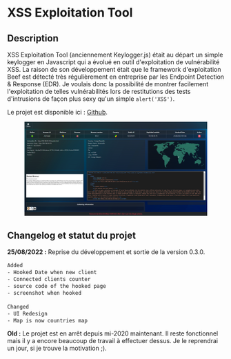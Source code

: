 # XSS Exploitation Tool

## Description

XSS Exploitation Tool (anciennement Keylogger.js) était au départ un simple keylogger en Javascript qui a évolué en outil d'exploitation de vulnérabilité XSS. La raison de son développement était que le framework d'exploitation Beef est détecté très régulièrement en entreprise par les Endpoint Detection & Response (EDR). Je voulais donc la possibilité de montrer facilement l'exploitation de telles vulnérabilités lors de restitutions des tests d'intrusions de façon plus sexy qu'un simple `alert('XSS')`.

Le projet est disponible ici : [Github](https://github.com/Sharpforce/keylogger.js).

<figure><img src="../.gitbook/assets/image (17).png" alt=""><figcaption></figcaption></figure>

## Changelog et statut du projet

**25/08/2022 :** Reprise du développement et sortie de la version 0.3.0.

```markup
Added
- Hooked Date when new client
- Connected clients counter
- source code of the hooked page
- screenshot when hooked

Changed
- UI Redesign
- Map is now countries map
```

**Old :** Le projet est en arrêt depuis mi-2020 maintenant. Il reste fonctionnel mais il y a encore beaucoup de travail à effectuer dessus. Je le reprendrai un jour, si je trouve la motivation ;).
